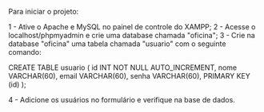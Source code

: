 Para iniciar o projeto:

1 - Ative o Apache e MySQL no painel de controle do XAMPP;
2 - Acesse o localhost/phpmyadmin e crie uma database chamada "oficina";
3 - Crie na database "oficina" uma tabela chamada "usuario" com o seguinte comando:

CREATE TABLE usuario (
    id INT NOT NULL AUTO_INCREMENT,
    nome VARCHAR(60),
    email VARCHAR(60),
    senha VARCHAR(60),
    PRIMARY KEY (id)
);

4 - Adicione os usuários no formulário e verifique na base de dados.
